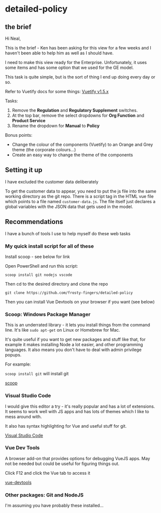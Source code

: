# detailed-policy

## the brief

Hi Neal,

This is the brief - Ken has been asking for this view for a few weeks and I haven't been able to help him as well as I should have.

I need to make this view ready for the Enterprise.  Unfortunately, it uses some items and has some option that we used for the GE model.

This task is quite simple, but is the sort of thing I end up doing every day or so.

Refer to Vuetify docs for some things:
[Vuetify v1.5.x](https://v15.vuetifyjs.com/en/)

Tasks:

1. Remove the **Regulation** and **Regulatory Supplement** switches.
2. At the top bar, remove the select dropdowns for **Org Function** and **Product Service**
3. Rename the dropdown for **Manual** to **Policy**

Bonus points:

  - Change the colour of the components (Vuetify) to an Orange and Grey theme (the corporate colours...)
  - Create an easy way to change the theme of the components

## Setting it up

I have excluded the customer data deliberately

To get the customer data to appear, you need to put the js file into the same working directory as the git repo.  There is a script tag in the HTML vue file which points to a file named `customer-data.js`.  The file itself just declares a global variables with the JSON data that gets used in the model.

## Recommendations

I have a bunch of tools I use to help myself do these web tasks

### My quick install script for all of these

Install scoop - see below for link

Open PowerShell and run this script:

`scoop install git nodejs vscode`

Then cd to the desired directory and clone the repo

`git clone https://github.com/frosty-fingers/detailed-policy`

Then you can install Vue Devtools on your browser if you want (see below)

### Scoop: Windows Package Manager

This is an underrated library - it lets you install things from the command line.  It's like `sudo apt-get` on Linux or Homebrew for Mac.

It's quite useful if you want to get new packages and stuff like that, for example it makes installing Node a lot easier, and other programming languages.  It also means you don't have to deal with admin privilege popups.

For example:

`scoop install git` will install git

[scoop](https://scoop.sh/)

### Visual Studio Code

I would give this editor a try - it's really popular and has a lot of extensions.  It seems to work well with JS apps and has lots of themes which I like to mess around with.

It also has syntax highlighting for Vue and useful stuff for git.

[Visual Studio Code](https://code.visualstudio.com/)

### Vue Dev Tools

A browser add-on that provides options for debugging VueJS apps.  May not be needed but could be useful for figuring things out.

Click F12 and click the Vue tab to access it

[vue-devtools](https://github.com/vuejs/vue-devtools)

### Other packages: Git and NodeJS

I'm assuming you have probably these installed...
